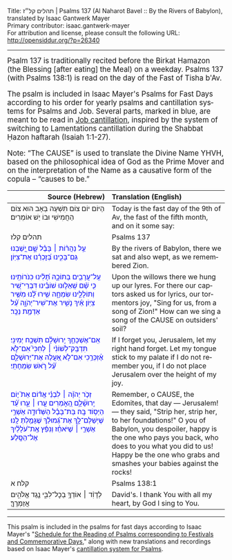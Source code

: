 <html>
<head></head>
<body>
Title: תהלים קל״ז | Psalms 137 (Al Naharot Bavel :: By the Rivers of Babylon), translated by Isaac Gantwerk Mayer<br />
Primary contributor: isaac.gantwerk-mayer<br />
For attribution and license, please consult the following URL: <a href="http://opensiddur.org/?p=26340">http://opensiddur.org/?p=26340</a>
<p />
<hr />

<div class="english" lang="en" style="font-size: 1.2em;">
Psalm 137 is traditionally recited before the Birkat Hamazon (the Blessing [after eating] the Meal) on a weekday. Psalms 137 (with Psalms 138:1) is read on the day of the Fast of Tisha b'Av. 

The psalm is included in Isaac Mayer's Psalms for Fast Days according to his order for yearly psalms and cantillation systems for Psalms and Job. Several parts, marked in blue, are meant to be read in <a href="https://opensiddur.org/readings-and-sourcetexts/cantillation/an-ashkenazi-style-cantillation-system-for-job-by-isaac-gantwerk-mayer/">Job cantillation</a>, inspired by the system of switching to Lamentations cantillation during the Shabbat Ḥazon haftarah (Isaiah 1:1-27).

Note: “The CAUSE” is used to translate the Divine Name YHVH, based on the philosophical idea of God as the Prime Mover and on the interpretation of the Name as a causative form of the copula – “causes to be.”
</div>

<table style="margin-left: auto;margin-right: auto;" class="draggable">
<thead><tr><th id="x" style="text-align: right;">Source (Hebrew)</th><th style="text-align: left;">Translation (English)</th></tr></thead>
<tbody>
<tr><td style="vertical-align:top;" width="46%">
<div class="liturgy" lang="he">
<span class="instruction">הַיּוֹם יוֹם צוֹם תִּשְׁעָה בְּאָב הוּא צוֹם הַחֲמִישִׁי וּבוֹ יֵשׁ אוֹמְרִים׃</span>
</span></div></td>
 
<td style="vertical-align:top;" width="53%">
<div class="english" lang="en">
<span class="instruction">Today is the fast day of the 9th of Av, the fast of the fifth month, and on it some say:</span>
</div></td></tr>


<tr><td style="vertical-align:top;" width="46%">
<div class="liturgy" lang="he">
תהלים קלז
</span></div></td>
 
<td style="vertical-align:top;" width="53%">
<div class="english" lang="en">
Psalms 137
</div></td></tr>


<tr><td style="vertical-align:top;" width="46%">
<div class="liturgy" lang="he"><span style="color:blue;">
עַ֥ל נַהֲר֨וֹת ׀ בָּבֶ֗ל
שָׁ֣ם יָ֭שַׁבְנוּ גַּם־בָּכִ֑ינוּ 
בְּ֝זׇכְרֵ֗נוּ
אֶת־צִיּֽוֹן׃ 
</span></div></td>
 
<td style="vertical-align:top;" width="53%">
<div class="english" lang="en">
By the rivers of Babylon,
there we sat and also wept,
as we remembered
Zion.
</div></td></tr>


<tr><td style="vertical-align:top;" width="46%">
<div class="liturgy" lang="he"><span style="color:blue;">
עַֽל־עֲרָבִ֥ים בְּתוֹכָ֑הּ
תָּ֝לִ֗ינוּ כִּנֹּרוֹתֵֽינוּ׃
כִּ֤י שָׁ֨ם שְֽׁאֵל֢וּנוּ שׁוֹבֵ֡ינוּ דִּבְרֵי־שִׁ֭יר
וְתוֹלָלֵ֣ינוּ שִׂמְחָ֑ה
שִׁ֥ירוּ לָ֗֝נוּ
מִשִּׁ֥יר צִיּֽוֹן׃
אֵ֗יךְ נָשִׁ֥יר אֶת־שִׁיר־יְהֹוָ֑ה
עַ֗֝ל אַדְמַ֥ת נֵכָֽר׃
</span></div></td>
 
<td style="vertical-align:top;" width="53%">
<div class="english" lang="en">
Upon the willows there
we hung up our lyres.
For there our captors asked us for lyrics,
our tormentors joy,
"Sing for us,
from a song of Zion!"
How can we sing a song of the CAUSE
on outsiders' soil?
</div></td></tr>


<tr><td style="vertical-align:top;" width="46%">
<div class="liturgy" lang="he"><span style="color:blue;">
אִֽם־אֶשְׁכָּחֵ֥ךְ יְֽרוּשָׁלָ֗&#x200d;ִם
תִּשְׁכַּ֥ח יְמִינִֽי׃
תִּדְבַּֽק־לְשׁוֹנִ֨י ׀ לְחִכִּי֮
אִם־לֹ֢א אֶ֫זְכְּרֵ֥כִי 
אִם־לֹ֣א אַ֭עֲלֶה אֶת־יְרוּשָׁלַ֑&#x200d;ִם
עַ֗֝ל רֹ֣אשׁ שִׂמְחָתִֽי׃ 
</span></div></td>
 
<td style="vertical-align:top;" width="53%">
<div class="english" lang="en">
If I forget you, Jerusalem,
let my right hand forget.
Let my tongue stick to my palate
if I do not remember you,
if I do not place Jerusalem
over the height of my joy.
</div></td></tr>


<tr><td style="vertical-align:top;" width="46%">
<div class="liturgy" lang="he"><span style="color:blue;">
זְכֹ֤ר יְהֹוָ֨ה ׀ לִבְנֵ֬י אֱד֗וֹם
אֵת֮ י֤וֹם יְֽרוּשָׁ֫לָ֥&#x200d;ִם 
הָ֭אֹ֣מְרִים עָ֤רוּ ׀ עָ֑רוּ
עַ֗֝ד הַיְס֥וֹד בָּֽהּ׃ 
בַּת־בָּבֶ֗ל הַשְּׁד֫וּדָ֥ה
אַשְׁרֵ֥י שֶׁיְשַׁלֶּם־לָ֑ךְ
אֶת־גְּ֝מוּלֵ֗ךְ
שֶׁגָּמַ֥לְתְּ לָֽנוּ׃
אַשְׁרֵ֤י ׀ שֶׁיֹּאחֵ֓ז
וְנִפֵּ֬ץ אֶֽת־עֹ֝לָלַ֗יִךְ
אֶל־הַסָּֽלַע׃
</span></div></td>
 
<td style="vertical-align:top;" width="53%">
<div class="english" lang="en">
Remember, o CAUSE, the Edomites,
that day — Jerusalem! —
they said, "Strip her, strip her,
to her foundations!"
O you of Babylon, you despoiler,
happy is the one who pays you back,
who does to you
what you did to us!
Happy be the one who grabs
and smashes your babies
against the rocks!
</div></td></tr>


<tr><td style="vertical-align:top;" width="46%">
<div class="liturgy" lang="he">
קלח א
</span></div></td>
 
<td style="vertical-align:top;" width="53%">
<div class="english" lang="en">
Psalms 138:1
</div></td></tr>


<tr><td style="vertical-align:top;" width="46%">
<div class="liturgy" lang="he">
לְדָוִ֨ד ׀ 
אוֹדְךָ֥ בְכׇל־לִבִּ֑י
נֶ֖גֶד אֱלֹהִ֣ים אֲזַמְּרֶֽךָּ׃
</span></div></td>
 
<td style="vertical-align:top;" width="53%">
<div class="english" lang="en">
David's.
I thank You with all my heart,
by God I sing to You.
</div></td></tr>
</tbody></table>

<hr />

This psalm is included in the psalms for fast days according to Isaac Mayer's "<a href="https://opensiddur.org/readings-and-sourcetexts/mekorot/tanakh/ketuvim/emet/tehilim/reading-cycle/system-for-the-reading-of-psalms-on-festivals-and-commemorative-days-in-the-rabbinic-jewish-calendar-by-isaac-gantwerk-mayer/">Schedule for the Reading of Psalms corresponding to Festivals and Commemorative Days</a>," along with new translations and recordings based on Isaac Mayer's <a href="https://opensiddur.org/readings-and-sourcetexts/cantillation/an-ashkenazi-style-cantillation-system-for-psalms-by-isaac-gantwerk-mayer/">cantillation system for Psalms</a>.
</body>
</html>